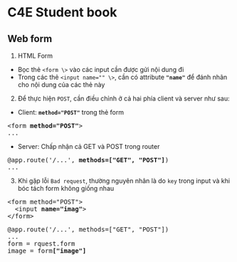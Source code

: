 # C4E Student book
## Web form

1.  HTML Form
- Bọc thẻ `<form \>` vào các input cần được gửi nội dung đi
- Trong các thẻ `<input name="" \>`, cần có attribute __`"name"`__ để đánh nhãn cho nội dung của các thẻ này

2. Để thực hiện `POST`, cần điều chỉnh ở cả hai phía client và server như sau:
- Client: __`method="POST"`__ trong thẻ form

<pre>
&lt;form <b>method="POST"</b>&gt;
...
</pre>


- Server: Chấp nhận cả GET và POST trong router

<pre>
@app.route('/...', <b>methods=["GET", "POST"]</b>)
...
</pre>

3. Khi gặp lỗi `Bad request`, thường nguyên nhân là do `key` trong input và khi bóc tách form không giống nhau

<pre>
&lt;form method="POST"&gt;
  &lt;input <b>name="imag"</b>&gt;
&lt;/form&gt;
</pre>

<pre>
@app.route('/...', methods=["GET", "POST"])
...
form = rquest.form
image = form<b>["image"]</b>
</pre>
